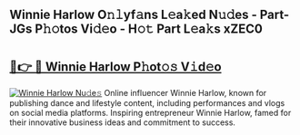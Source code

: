 ## Winnie Harlow O𝚗𝚕yf𝚊ns L𝚎a𝚔ed N𝚞𝚍es - Part-JGs P𝚑𝚘tos Vi𝚍𝚎o - H𝚘𝚝 Part L𝚎a𝚔s xZEC0

# <h2><a href="http://kf0245.oniu.top/?m=Winnie+Harlow">🔗👉 🔴 Winnie Harlow P𝚑ot𝚘𝚜 V𝚒d𝚎o</a></h2>

[![Winnie Harlow Nu𝚍e𝚜](https://i.imgur.com/0qMVB7G.gif)](http://kf0245.oniu.top/?m=Winnie+Harlow)
Online influencer Winnie Harlow, known for publishing dance and lifestyle content, including performances and vlogs on social media platforms. Inspiring entrepreneur Winnie Harlow, famed for their innovative business ideas and commitment to success.  
